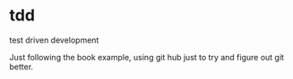 tdd
===

test driven development

Just following the book example, using git hub just to try and figure out git better.

